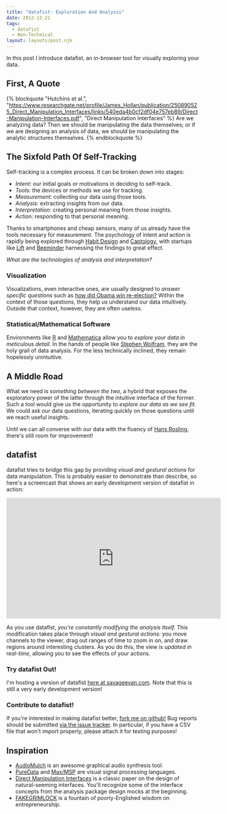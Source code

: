 ```yaml
---
title: "datafist: Exploration And Analysis"
date: 2012-12-21
tags:
  - datafist
  - Non-Technical
layout: layouts/post.njk
---
```


In this post I introduce datafist, an in-browser tool for visually exploring
your data.

<!-- more -->

## First, A Quote

{% blockquote "Hutchins et al.", "https://www.researchgate.net/profile/James_Hollan/publication/250890525_Direct_Manipulation_Interfaces/links/540eda4b0cf2df04e757eb89/Direct-Manipulation-Interfaces.pdf", "Direct Manipulation Interfaces" %}
Are we analyzing data? Then we should be manipulating the data themselves; or if we are designing an analysis of data, we should be manipulating the analytic structures themselves.
{% endblockquote %}

## The Sixfold Path Of Self-Tracking

Self-tracking is a complex process. It can be broken down into stages:

- *Intent:* our initial goals or motivations in deciding to self-track.
- *Tools:* the devices or methods we use for tracking.
- *Measurement:* collecting our data using those tools.
- *Analysis:* extracting insights from our data.
- *Interpretation:* creating personal meaning from those insights.
- *Action:* responding to that personal meaning.

Thanks to smartphones and cheap sensors, many of us already have the tools necessary for measurement. The psychology of intent and action is rapidly being explored through [Habit Design](http://www.meetup.com/habitdesign/) and [Captology](http://captology.stanford.edu/), with startups like [Lift](http://lift.do/) and [Beeminder](https://www.beeminder.com/) harnessing the findings to great effect.

*What are the technologies of analysis and interpretation?*

### Visualization

Visualizations, even interactive ones, are usually designed to *answer specific questions* such as [how did Obama win re-election?](http://www.nytimes.com/interactive/2012/11/07/us/politics/obamas-diverse-base-of-support.html) Within the context of those questions, they help us understand our data intuitively. Outside that context, however, they are often useless.

### Statistical/Mathematical Software

Environments like [R](http://www.r-project.org/) and [Mathematica](http://www.wolfram.com/mathematica/) allow you to *explore your data in meticulous detail.* In the hands of people like [Stephen Wolfram](http://blog.stephenwolfram.com/2012/03/the-personal-analytics-of-my-life/), they are the holy grail of data analysis. For the less technically inclined, they remain hopelessly unintuitive.

## A Middle Road

What we need is *something between the two*, a hybrid that exposes the exploratory power of the latter through the intuitive interface of the former. Such a tool would give us the opportunity to *explore our data as we see fit.* We could ask our data questions, iterating quickly on those questions until we reach useful insights.

Until we can all converse with our data with the fluency of [Hans Rosling](http://www.ted.com/talks/hans_rosling_the_good_news_of_the_decade.html), there's still room for improvement!

## datafist

datafist tries to bridge this gap by providing *visual and gestural actions* for data manipulation. This is probably easier to demonstrate than describe, so here's a screencast that shows an early development version of datafist in action:

<div markdown="0">
  <iframe width="560" height="315" src="http://www.youtube.com/embed/ypitHPXKa8M" frameborder="0" allowfullscreen></iframe>
</div>

As you use datafist, *you're constantly modifying the analysis itself.* This modification takes place through *visual and gestural actions:* you move channels to the viewer, drag out ranges of time to zoom in on, and draw regions around interesting clusters. As you do this, the view is *updated in real-time*, allowing you to see the effects of your actions.

### Try datafist Out!

I'm hosting a version of datafist [here at savageevan.com](http://datafist.savageevan.com). Note that this is still a very early development version!

### Contribute to datafist!

If you're interested in making datafist better, [fork me on github!](https://github.com/candu/datafist) Bug reports should be submitted [via the issue tracker](https://github.com/candu/datafist/issues). In particular, if you have a CSV file that won't import properly, please attach it for testing purposes!

## Inspiration

- [AudioMulch](http://www.audiomulch.com/) is an awesome graphical audio synthesis tool.
- [PureData](http://puredata.info/) and [Max/MSP](http://cycling74.com/products/max/) are visual signal processing languages.
- [Direct Manipulation Interfaces](http://cleo.ics.uci.edu/teaching/Winter10/231/readings/1-HutchinsHollanNorman-DirectManipulation-HCI.pdf) is a classic paper on the design of natural-seeming interfaces. You'll recognize some of the interface concepts from the analysis package design mocks at the beginning.
- [FAKEGRIMLOCK](http://www.startuplessonslearned.com/2011/11/startup-is-vision.html) is a fountain of poorly-Englished wisdom on entrepreneurship.

